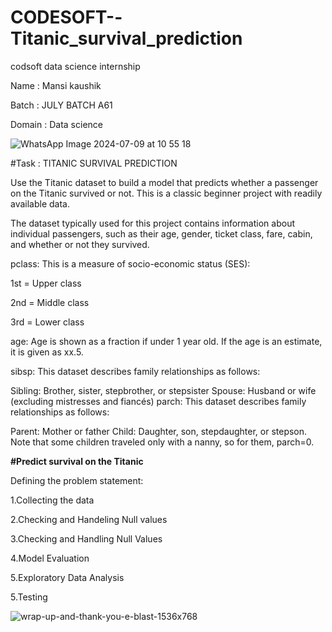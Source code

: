 # CODESOFT--Titanic_survival_prediction

codsoft data science internship

Name : Mansi kaushik

Batch : JULY BATCH A61

Domain : Data science

![WhatsApp Image 2024-07-09 at 10 55 18](https://github.com/MansiKaushik123/CODESOFT--Titanic_survival_prediction/assets/140509411/bfeac095-7442-4b21-9726-f0825b1cffd4)

#Task : TITANIC SURVIVAL PREDICTION

Use the Titanic dataset to build a model that predicts whether a passenger on the Titanic survived or not. This is a classic beginner project with readily available data.

The dataset typically used for this project contains information about individual passengers, such as their age, gender, ticket class, fare, cabin, and whether or not they survived.

pclass: This is a measure of socio-economic status (SES):

1st = Upper class

2nd = Middle class

3rd = Lower class

age: Age is shown as a fraction if under 1 year old. If the age is an estimate, it is given as xx.5.

sibsp: This dataset describes family relationships as follows:

Sibling: Brother, sister, stepbrother, or stepsister Spouse: Husband or wife (excluding mistresses and fiancés) parch: This dataset describes family relationships as follows:

Parent: Mother or father Child: Daughter, son, stepdaughter, or stepson. Note that some children traveled only with a nanny, so for them, parch=0.


**#Predict survival on the Titanic**

Defining the problem statement:

1.Collecting the data

2.Checking and Handeling Null values

3.Checking and Handling Null Values

4.Model Evaluation

5.Exploratory Data Analysis

5.Testing


![wrap-up-and-thank-you-e-blast-1536x768](https://github.com/MansiKaushik123/CODESOFT--Titanic_survival_prediction/assets/140509411/ea746b5f-193a-4156-a2d2-e624471d8473)
